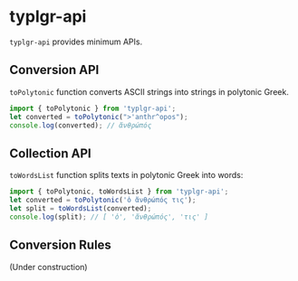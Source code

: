# typlgr-api
`typlgr-api` provides minimum APIs.

## Conversion API
`toPolytonic` function converts ASCII strings into strings in polytonic Greek.
```typescript
import { toPolytonic } from 'typlgr-api';
let converted = toPolytonic(">'anthr^opos");
console.log(converted); // ἄνθρώπός
```

## Collection API
`toWordsList` function splits texts in polytonic Greek into words:
```typescript
import { toPolytonic, toWordsList } from 'typlgr-api';
let converted = toPolytonic('ὁ ἄνθρώπός τις');
let split = toWordsList(converted);
console.log(split); // [ 'ὁ', 'ἄνθρώπός', 'τις' ]
```

## Conversion Rules
(Under construction)